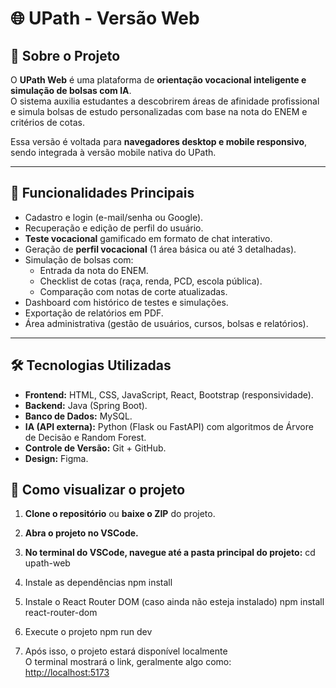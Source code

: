 # 🌐 UPath - Versão Web

## 📌 Sobre o Projeto
O **UPath Web** é uma plataforma de **orientação vocacional inteligente e simulação de bolsas com IA**.  
O sistema auxilia estudantes a descobrirem áreas de afinidade profissional e simula bolsas de estudo personalizadas com base na nota do ENEM e critérios de cotas.

Essa versão é voltada para **navegadores desktop e mobile responsivo**, sendo integrada à versão mobile nativa do UPath.

---

## 🚀 Funcionalidades Principais
- Cadastro e login (e-mail/senha ou Google).
- Recuperação e edição de perfil do usuário.
- **Teste vocacional** gamificado em formato de chat interativo.
- Geração de **perfil vocacional** (1 área básica ou até 3 detalhadas).
- Simulação de bolsas com:
  - Entrada da nota do ENEM.
  - Checklist de cotas (raça, renda, PCD, escola pública).
  - Comparação com notas de corte atualizadas.
- Dashboard com histórico de testes e simulações.
- Exportação de relatórios em PDF.
- Área administrativa (gestão de usuários, cursos, bolsas e relatórios).

---

## 🛠️ Tecnologias Utilizadas
- **Frontend:** HTML, CSS, JavaScript, React, Bootstrap (responsividade).
- **Backend:** Java (Spring Boot).
- **Banco de Dados:** MySQL.
- **IA (API externa):** Python (Flask ou FastAPI) com algoritmos de Árvore de Decisão e Random Forest.
- **Controle de Versão:** Git + GitHub.
- **Design:** Figma.

## 🚀 Como visualizar o projeto

1. **Clone o repositório** ou **baixe o ZIP** do projeto.

2. **Abra o projeto no VSCode.**

3. **No terminal do VSCode, navegue até a pasta principal do projeto:**
   cd upath-web

4. Instale as dependências
   npm install

5. Instale o React Router DOM (caso ainda não esteja instalado)
   npm install react-router-dom

6. Execute o projeto
   npm run dev

7. Após isso, o projeto estará disponível localmente  
  O terminal mostrará o link, geralmente algo como:  
  [http://localhost:5173](http://localhost:5173)

